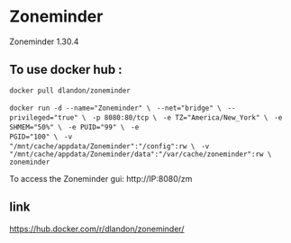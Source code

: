 # Zoneminder

Zoneminder 1.30.4

## To use docker hub :
<code>docker pull dlandon/zoneminder</code>

<code>docker run -d --name="Zoneminder" \ </code>
<code>--net="bridge" \ </code>
<code>--privileged="true" \ </code>
<code>-p 8080:80/tcp \ </code>
<code>-e TZ="America/New_York" \ </code>
<code>-e SHMEM="50%" \ </code>
<code>-e PUID="99" \ </code>
<code>-e PGID="100" \ </code>
<code>-v "/mnt/cache/appdata/Zoneminder":"/config":rw \ </code>
<code>-v "/mnt/cache/appdata/Zoneminder/data":"/var/cache/zoneminder":rw \ </code>
<code>zoneminder</code>

To access the Zoneminder gui: http://IP:8080/zm

## link
https://hub.docker.com/r/dlandon/zoneminder/
